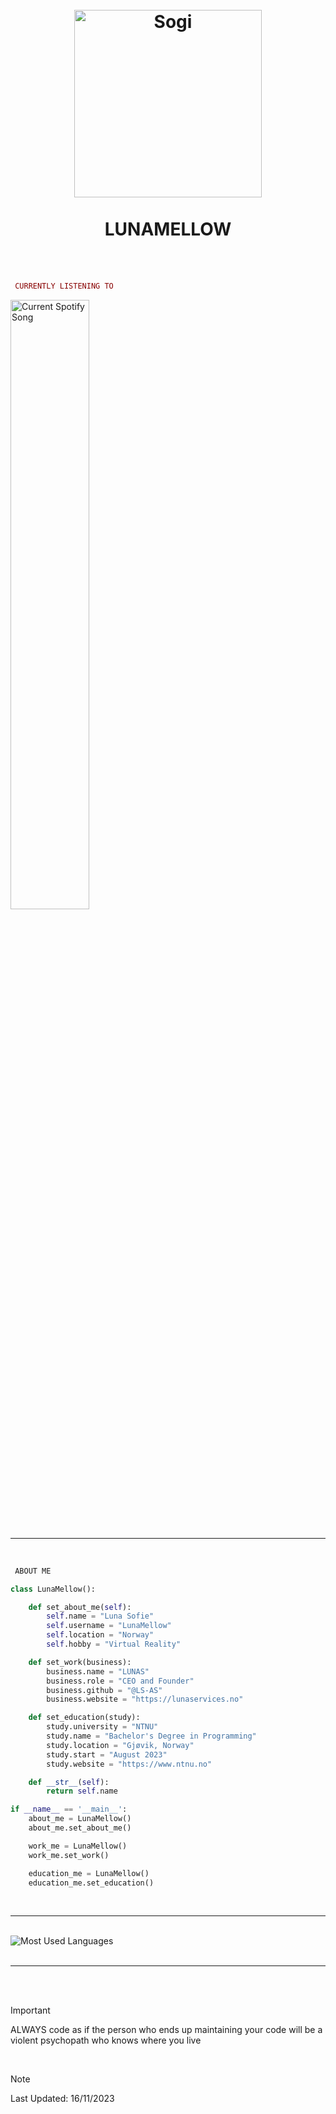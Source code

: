 <h1 align='center'>
  <br>
  <a href='https://www.youtube.com/watch?v=dQw4w9WgXcQ'><img src='https://cdn.discordapp.com/attachments/640641733151162388/1174732075547492452/Pfp-modified.png?ex=6568a980&is=65563480&hm=a8c723ddcd25795c85350329efa8f3ab58fcbc39f7c884a39d4f340742d2813d&' alt='Sogi' width='300'></a>
  <br>
  <br>
  LUNAMELLOW
  <br>
</h1>

<br>
<br>

```ruby
 CURRENTLY LISTENING TO
```
<div align="left">
  <a href="https://open.spotify.com/user/sushigameplay03?si=b8d3ddb4f0574e41" target="_blank">
    <img src="https://spotify-readme-git-main-lunas-projects-1ac9c12c.vercel.app/api?theme=dark" alt="Current Spotify Song" width="50%">
  </a>
</div>

<br>

---

<br>

```lex
 ABOUT ME
```

```python
class LunaMellow():

    def set_about_me(self):
        self.name = "Luna Sofie"
        self.username = "LunaMellow"
        self.location = "Norway"
        self.hobby = "Virtual Reality"

    def set_work(business):
        business.name = "LUNAS"
        business.role = "CEO and Founder"
        business.github = "@LS-AS"
        business.website = "https://lunaservices.no"

    def set_education(study):
        study.university = "NTNU"
        study.name = "Bachelor's Degree in Programming"
        study.location = "Gjøvik, Norway"
        study.start = "August 2023"
        study.website = "https://www.ntnu.no"

    def __str__(self):
        return self.name

if __name__ == '__main__':
    about_me = LunaMellow()
    about_me.set_about_me()

    work_me = LunaMellow()
    work_me.set_work()

    education_me = LunaMellow()
    education_me.set_education()

```

<br>

---

<br>

<div>
  <picture>
    <source
      media="(prefers-color-scheme: light), (prefers-color-scheme: no-preference)"
      srcset="https://github-readme-stats.vercel.app/api/top-langs?username=lunamellow&langs_count=8&layout=compact&card_width=495&count_private=true&include_all_commits=true&show_icons=true&hide_border=true&theme=default&bg_color=F6F8FA"
    />
    <source
      media="(prefers-color-scheme: dark)"
      srcset="https://github-readme-stats.vercel.app/api/top-langs?username=lunamellow&langs_count=8&layout=compact&card_width=495&count_private=true&include_all_commits=true&show_icons=true&hide_border=true&theme=github_dark&bg_color=161B22"
    />
    <img alt="Most Used Languages"> <!-- https://github.com/anuraghazra/github-readme-stats-->
  </picture>
</div>

<br>

---

<br>
<br>

> [!IMPORTANT]
> ALWAYS code as if the person who ends up maintaining your code will be a violent psychopath who knows where you live

<br>

> [!NOTE]
> Last Updated: 16/11/2023




<!--- COMMENTS BELOW HERE --->

<!--- snake -->
<!---<div align="center">
  <img  src="https://github.com/1999AZZAR/1999AZZAR/blob/main/resources/img/grid-snake.svg" alt="snake" width="110%"/></a>
</div>-->

<!--  Quote by <a href='https://books.google.co.id/books?id=gJf9tI2mytIC&pg=PT27#v=snippet&q=%22Always%20code%20as%20if%20the%20guy%20who%20ends%20up%20maintaining%20your%20code%20will%20be%20a%20violent%20psychopath%20who%20knows%20where%20you%20live%22&f=false' target='_blank'>Damian Conway</a>
-->
